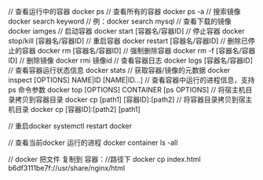 // 查看运行中的容器
docker ps
// 查看所有的容器
docker ps -a
// 搜索镜像
docker search keyword
// 例：docker search mysql
// 查看下载的镜像
docker iamges
// 启动容器
docker start [容器名/容器ID]
// 停止容器
docker stop/kill [容器名/容器ID]
// 重启容器
docker restart [容器名/容器ID]
// 删除已停止的容器
docker rm [容器名/容器ID]
// 强制删除容器
docker rm -f [容器名/容器ID]
// 删除镜像
docker rmi 镜像id
// 查看容器日志
docker logs [容器名/容器ID]
// 查看容器运行状态信息
docker stats
// 获取容器/镜像的元数据
docker inspect [OPTIONS] NAME|ID [NAME|ID...]
// 查看容器中运行的进程信息，支持 ps 命令参数
docker top [OPTIONS] CONTAINER [ps OPTIONS]
// 将宿主机目录拷贝到容器目录
docker cp [path1] [容器ID]:[path2]
// 将容器目录拷贝到宿主机目录
docker cp [容器ID]:[path2] [path1]



// 重启docker
systemctl restart  docker

// 查看当前docker 运行的进程
docker container ls -all

// docker 把文件 复制到 容器：//路径下
docker cp index.html b6df3111be7f://usr/share/nginx/html

